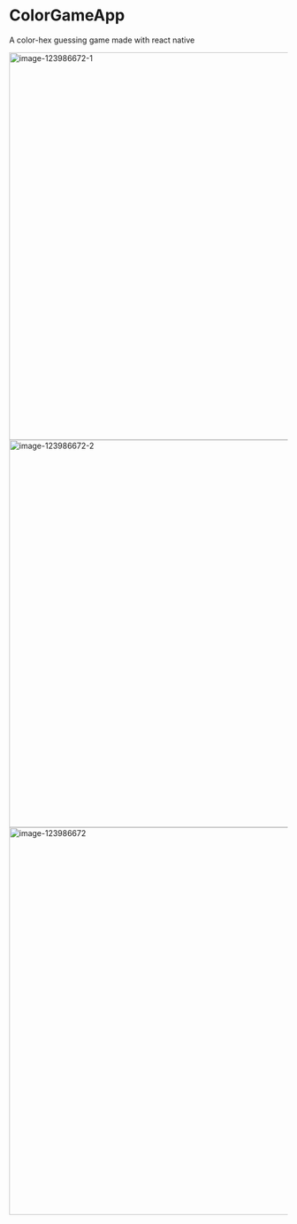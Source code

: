 # ColorGameApp
A color-hex guessing game made with react native
<p>
  <a href="https://ibb.co/7ktwFvZ"><img src="https://i.ibb.co/KKxMH6f/image-123986672-1.jpg" alt="image-123986672-1" border="0" height="700"></a>
  <a href="https://ibb.co/ZTPmJqZ"><img src="https://i.ibb.co/VBZmNfK/image-123986672-2.jpg" alt="image-123986672-2" border="0" height="700"></a>
  <a href="https://ibb.co/z8jck3Q"><img src="https://i.ibb.co/B4dD1hc/image-123986672.jpg" alt="image-123986672" border="0" height="700"></a>
</p>
